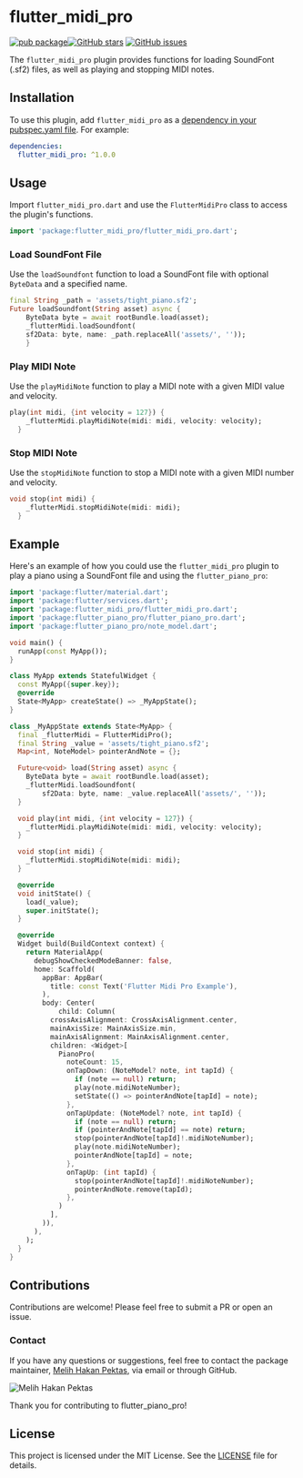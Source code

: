 # flutter_midi_pro

[![pub package](https://img.shields.io/pub/v/flutter_midi_pro.svg)](https://pub.dartlang.org/packages/flutter_midi_pro)[![GitHub stars](https://img.shields.io/github/stars/MelihHakanPektas/flutter_midi_pro.svg?style=social)](https://github.com/MelihHakanPektas/flutter_midi_pro)
[![GitHub issues](https://img.shields.io/github/issues/MelihHakanPektas/flutter_midi_pro.svg)](https://github.com/MelihHakanPektas/flutter_midi_pro/issues)

The `flutter_midi_pro` plugin provides functions for loading SoundFont (.sf2) files, as well as playing and stopping MIDI notes.

## Installation

To use this plugin, add `flutter_midi_pro` as a [dependency in your pubspec.yaml file](https://flutter.dev/docs/development/packages-and-plugins/using-packages). For example:

```yaml
dependencies:
  flutter_midi_pro: ^1.0.0
```

## Usage

Import `flutter_midi_pro.dart` and use the `FlutterMidiPro` class to access the plugin's functions.

```dart
import 'package:flutter_midi_pro/flutter_midi_pro.dart';
```

### Load SoundFont File

Use the `loadSoundfont` function to load a SoundFont file with optional `ByteData` and a specified name.

```dart
final String _path = 'assets/tight_piano.sf2';
Future loadSoundfont(String asset) async {
    ByteData byte = await rootBundle.load(asset);
    _flutterMidi.loadSoundfont(
    sf2Data: byte, name: _path.replaceAll('assets/', ''));
    }
```

### Play MIDI Note

Use the `playMidiNote` function to play a MIDI note with a given MIDI value and velocity.

```dart
play(int midi, {int velocity = 127}) {
    _flutterMidi.playMidiNote(midi: midi, velocity: velocity);
  }
```

### Stop MIDI Note

Use the `stopMidiNote` function to stop a MIDI note with a given MIDI number and velocity.

```dart
void stop(int midi) {
    _flutterMidi.stopMidiNote(midi: midi);
  }
```

## Example

Here's an example of how you could use the `flutter_midi_pro` plugin to play a piano using a SoundFont file and using the `flutter_piano_pro`:

```dart
import 'package:flutter/material.dart';
import 'package:flutter/services.dart';
import 'package:flutter_midi_pro/flutter_midi_pro.dart';
import 'package:flutter_piano_pro/flutter_piano_pro.dart';
import 'package:flutter_piano_pro/note_model.dart';

void main() {
  runApp(const MyApp());
}

class MyApp extends StatefulWidget {
  const MyApp({super.key});
  @override
  State<MyApp> createState() => _MyAppState();
}

class _MyAppState extends State<MyApp> {
  final _flutterMidi = FlutterMidiPro();
  final String _value = 'assets/tight_piano.sf2';
  Map<int, NoteModel> pointerAndNote = {};

  Future<void> load(String asset) async {
    ByteData byte = await rootBundle.load(asset);
    _flutterMidi.loadSoundfont(
        sf2Data: byte, name: _value.replaceAll('assets/', ''));
  }

  void play(int midi, {int velocity = 127}) {
    _flutterMidi.playMidiNote(midi: midi, velocity: velocity);
  }

  void stop(int midi) {
    _flutterMidi.stopMidiNote(midi: midi);
  }

  @override
  void initState() {
    load(_value);
    super.initState();
  }

  @override
  Widget build(BuildContext context) {
    return MaterialApp(
      debugShowCheckedModeBanner: false,
      home: Scaffold(
        appBar: AppBar(
          title: const Text('Flutter Midi Pro Example'),
        ),
        body: Center(
            child: Column(
          crossAxisAlignment: CrossAxisAlignment.center,
          mainAxisSize: MainAxisSize.min,
          mainAxisAlignment: MainAxisAlignment.center,
          children: <Widget>[
            PianoPro(
              noteCount: 15,
              onTapDown: (NoteModel? note, int tapId) {
                if (note == null) return;
                play(note.midiNoteNumber);
                setState(() => pointerAndNote[tapId] = note);
              },
              onTapUpdate: (NoteModel? note, int tapId) {
                if (note == null) return;
                if (pointerAndNote[tapId] == note) return;
                stop(pointerAndNote[tapId]!.midiNoteNumber);
                play(note.midiNoteNumber);
                pointerAndNote[tapId] = note;
              },
              onTapUp: (int tapId) {
                stop(pointerAndNote[tapId]!.midiNoteNumber);
                pointerAndNote.remove(tapId);
              },
            )
          ],
        )),
      ),
    );
  }
}
```

## Contributions

Contributions are welcome! Please feel free to submit a PR or open an issue.

### Contact

If you have any questions or suggestions, feel free to contact the package maintainer, [Melih Hakan Pektas](https://github.com/MelihHakanPektas), via email or through GitHub.

![Melih Hakan Pektas](https://avatars.githubusercontent.com/u/108405689?v=4)

Thank you for contributing to flutter_piano_pro!

## License

This project is licensed under the MIT License. See the [LICENSE](https://github.com/MelihHakanPektas/flutter_midi_pro/blob/main/LICENSE) file for details.
